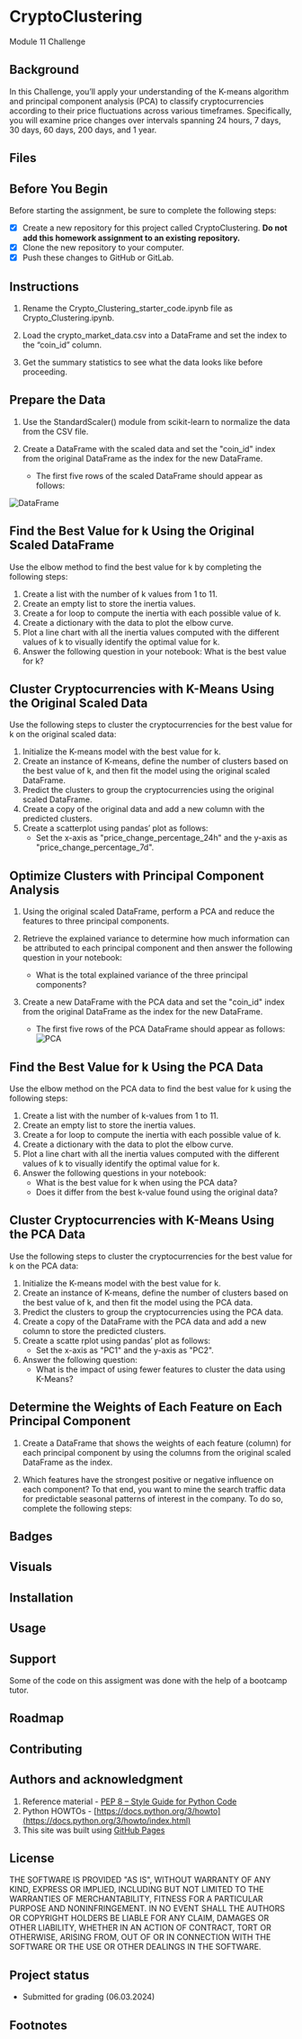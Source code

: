 # CryptoClustering
Module 11 Challenge

## Background
In this Challenge, you’ll apply your understanding of the K-means algorithm and principal component analysis (PCA) to classify cryptocurrencies according to their price fluctuations across various timeframes. Specifically, you will examine price changes over intervals spanning 24 hours, 7 days, 30 days, 60 days, 200 days, and 1 year.

## Files

## Before You Begin
Before starting the assignment, be sure to complete the following steps:
   - [x] Create a new repository for this project called CryptoClustering. **Do not add this homework assignment to an existing repository.**
   - [x] Clone the new repository to your computer.
   - [x] Push these changes to GitHub or GitLab.

## Instructions

1. Rename the Crypto_Clustering_starter_code.ipynb file as Crypto_Clustering.ipynb.

2. Load the crypto_market_data.csv into a DataFrame and set the index to the “coin_id” column.

3. Get the summary statistics to see what the data looks like before proceeding.

## Prepare the Data

1. Use the StandardScaler() module from scikit-learn to normalize the data from the CSV file.

2. Create a DataFrame with the scaled data and set the "coin_id" index from the original DataFrame as the index for the new DataFrame.

    - The first five rows of the scaled DataFrame should appear as follows:

![DataFrame](images/scaled_DataFrame.png)

## Find the Best Value for k Using the Original Scaled DataFrame
Use the elbow method to find the best value for k by completing the following steps:

1. Create a list with the number of k values from 1 to 11.
2. Create an empty list to store the inertia values.
3. Create a for loop to compute the inertia with each possible value of k.
4. Create a dictionary with the data to plot the elbow curve.
5. Plot a line chart with all the inertia values computed with the different values of k to visually identify the optimal value for k.
6. Answer the following question in your notebook: What is the best value for k?

## Cluster Cryptocurrencies with K-Means Using the Original Scaled Data

Use the following steps to cluster the cryptocurrencies for the best value for k on the original scaled data:

1. Initialize the K-means model with the best value for k.
2. Create an instance of K-means, define the number of clusters based on the best value of k, and then fit the model using the original scaled DataFrame.
3. Predict the clusters to group the cryptocurrencies using the original scaled DataFrame.
4. Create a copy of the original data and add a new column with the predicted clusters.
5. Create a scatterplot using pandas’ plot as follows:
    - Set the x-axis as "price_change_percentage_24h" and the y-axis as "price_change_percentage_7d".

## Optimize Clusters with Principal Component Analysis

1. Using the original scaled DataFrame, perform a PCA and reduce the features to three principal components.

2. Retrieve the explained variance to determine how much information can be attributed to each principal component and then answer the following question in your notebook:

    - What is the total explained variance of the three principal components?
3. Create a new DataFrame with the PCA data and set the "coin_id" index from the original DataFrame as the index for the new DataFrame.

    - The first five rows of the PCA DataFrame should appear as follows:
    ![PCA](images/PCA_DataFrame.png)

##  Find the Best Value for k Using the PCA Data 

Use the elbow method on the PCA data to find the best value for k using the following steps:

1. Create a list with the number of k-values from 1 to 11.
2. Create an empty list to store the inertia values.
3. Create a for loop to compute the inertia with each possible value of k.
4. Create a dictionary with the data to plot the elbow curve.
5. Plot a line chart with all the inertia values computed with the different values of k to visually identify the optimal value for k.
6. Answer the following questions in your notebook:
    - What is the best value for k when using the PCA data?
    - Does it differ from the best k-value found using the original data?

## Cluster Cryptocurrencies with K-Means Using the PCA Data

Use the following steps to cluster the cryptocurrencies for the best value for k on the PCA data:

1. Initialize the K-means model with the best value for k.
2. Create an instance of K-means, define the number of clusters based on the best value of k, and then fit the model using the PCA data.
3. Predict the clusters to group the cryptocurrencies using the PCA data.
4. Create a copy of the DataFrame with the PCA data and add a new column to store the predicted clusters.
5. Create a scatte rplot using pandas’ plot as follows:
    - Set the x-axis as "PC1" and the y-axis as "PC2".
6. Answer the following question:
    - What is the impact of using fewer features to cluster the data using K-Means?

## Determine the Weights of Each Feature on Each Principal Component

1. Create a DataFrame that shows the weights of each feature (column) for each principal component by using the columns from the original scaled DataFrame as the index.

2. Which features have the strongest positive or negative influence on each component?
To that end, you want to mine the search traffic data for predictable seasonal patterns of interest in the company. To do so, complete the following steps:

## Badges

## Visuals

## Installation

## Usage

## Support
Some of the code on this assigment was done with the help of a bootcamp tutor.

## Roadmap

## Contributing

## Authors and acknowledgment
1. Reference material - [PEP 8 – Style Guide for Python Code](https://peps.python.org/pep-0008/)
2. Python HOWTOs - [https://docs.python.org/3/howto](https://docs.python.org/3/howto/index.html)
3. This site was built using [GitHub Pages](https://pages.github.com/)

## License
THE SOFTWARE IS PROVIDED "AS IS", WITHOUT WARRANTY OF ANY KIND, EXPRESS OR
IMPLIED, INCLUDING BUT NOT LIMITED TO THE WARRANTIES OF MERCHANTABILITY,
FITNESS FOR A PARTICULAR PURPOSE AND NONINFRINGEMENT. IN NO EVENT SHALL THE
AUTHORS OR COPYRIGHT HOLDERS BE LIABLE FOR ANY CLAIM, DAMAGES OR OTHER
LIABILITY, WHETHER IN AN ACTION OF CONTRACT, TORT OR OTHERWISE, ARISING FROM,
OUT OF OR IN CONNECTION WITH THE SOFTWARE OR THE USE OR OTHER DEALINGS IN THE
SOFTWARE.

## Project status
- Submitted for grading (06.03.2024)

## Footnotes